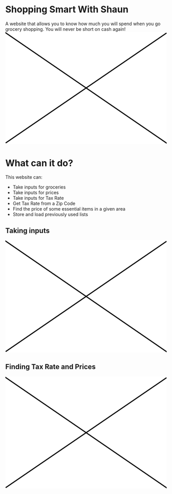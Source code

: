 # Shopping Smart With Shaun
A website that allows you to know how much you will spend when you go grocery shopping.
You will never be short on cash again! 
![alt text](./Images/Placeholder.png)

# What can it do?
This website can:

* Take inputs for groceries
* Take inputs for prices
* Take inputs for Tax Rate
* Get Tax Rate from a Zip Code
* Find the price of some essential items in a given area
* Store and load previously used lists

## Taking inputs
![alt text](./Images/Placeholder.png)

## Finding Tax Rate and Prices
![alt text](./Images/Placeholder.png)